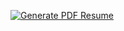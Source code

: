 [![Generate PDF Resume](https://github.com/chesiraliot/profile/actions/workflows/build.yml/badge.svg)](https://github.com/chesiraliot/profile/actions/workflows/build.yml)

<!-- # profile

```
pdflatex src/index.tex 
```

```
cd docs
bundle install 
bundle exec jekyll serve  
``` -->